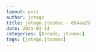 ```yaml
---
layout: post
author: jotego
title: jotego.jtcomsc - 654aa29
date: 2025-03-14
categories: [Arcade, jtcomsc]
tags: [jotego.jtcomsc]
---
```


